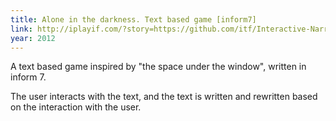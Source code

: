```yaml
---
title: Alone in the darkness. Text based game [inform7]
link: http://iplayif.com/?story=https://github.com/itf/Interactive-Narrative-Inform7/raw/master/aloneinthedarkness.z8
year: 2012
---
```


A text based game inspired by "the space under the window", written in inform 7. 

The user interacts with the text, and the text is written and rewritten based on the interaction with the user.


